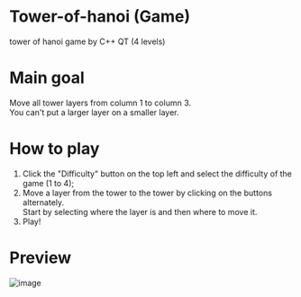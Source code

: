 # Tower-of-hanoi (Game)
tower of hanoi game by C++ QT (4 levels)

# Main goal
Move all tower layers from column 1 to column 3.  
You can't put a larger layer on a smaller layer.

# How to play
1) Click the "Difficulty" button on the top left and select the difficulty of the game (1 to 4);
2) Move a layer from the tower to the tower by clicking on the buttons alternately.   
   Start by selecting where the layer is and then where to move it.
3) Play!

# Preview
![image](https://github.com/Makcxim/Tower-of-Hanoi-Game/assets/110317952/82e4a0c2-e8b2-491e-9d27-c6a60c16bb8b)
